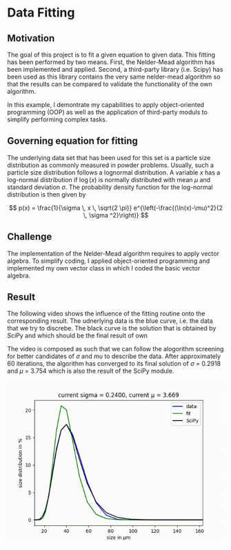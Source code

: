 
# Data Fitting 

## Motivation
The goal of this project is to fit a given equation to given data. This fitting has been performed by two means. First, the Nelder-Mead algorithm has been implemented and applied. Second, a third-party library (i.e. Scipy) has been used as this library contains the very same nelder-mead algorithm so that the results can be compared to validate the functionality of the own algorithm. 

In this example, I demontrate my capabilities to apply object-oriented programming (OOP) as well as the application of third-party moduls to simplify performing complex tasks.

## Governing equation for fitting

The underlying data set that has been used for this set is a particle size distribution as commonly measured in powder problems. Usually, such a particle size distribution follows a lognormal distribution. A variable $x$ has a log-normal distribution if $\log(x)$ is normally distributed with mean $\mu$ and standard deviation $\sigma$. The probability density function for the log-normal distribution is then given by 

$$
p(x) = \frac{1}{\sigma \, x \, \sqrt{2 \pi}} e^{\left(-\frac{(\ln(x)-\mu)^2}{2 \, \sigma ^2}\right)}
$$


## Challenge

The implementation of the Nelder-Mead algorithm requires to apply vector algebra. To simplify coding, I applied object-oriented programming and implemented my own vector class in which I coded the basic vector algebra. 


## Result 

The following video shows the influence of the fitting routine onto the corresponding result. The udnerlying data is the blue curve, i.e. the data that we try to discrebe. The black curve is the solution that is obtained by SciPy and which should be the final result of own 

The video is composed as such that we can follow the alogorithm screening for better candidates of $\sigma$ and $mu$ to describe the data. After approximately 60 iterations, the algorithm has converged to its final solution of $\sigma$ = 0.2918 and $\mu$ = 3.754 which is also the result of the SciPy module. 

![Alt text](VisualizationOfFittingProgress.gif)
